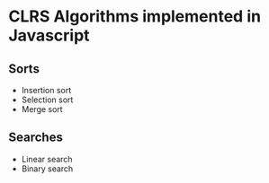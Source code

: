 CLRS Algorithms implemented in Javascript
=========================================

Sorts
-----
- Insertion sort
- Selection sort
- Merge sort

Searches
--------
- Linear search
- Binary search
